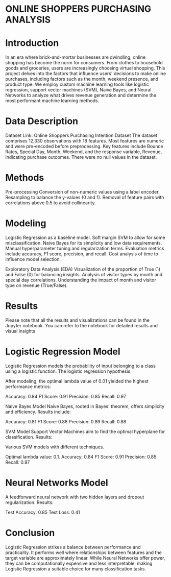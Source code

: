 # ONLINE SHOPPERS PURCHASING ANALYSIS
# Introduction
In an era where brick-and-mortar businesses are dwindling, online shopping has become the norm for consumers. From clothes to household goods and groceries, users are increasingly choosing virtual shopping. This project delves into the factors that influence users' decisions to make online purchases, including factors such as the month, weekend presence, and product type. We employ custom machine learning tools like logistic regression, support vector machines (SVM), Naive Bayes, and Neural Networks to analyze what drives revenue generation and determine the most performant machine learning methods.

# Data Description
Dataset Link: Online Shoppers Purchasing Intention Dataset
The dataset comprises 12,330 observations with 18 features. Most features are numeric and were pre-encoded before preprocessing. Key features include Bounce Rates, Special Day, Month, Weekend, and the response variable, Revenue, indicating purchase outcomes. There were no null values in the dataset.

# Methods
Pre-processing
Conversion of non-numeric values using a label encoder. Resampling to balance the y-values (0 and 1). Removal of feature pairs with correlations above 0.5 to avoid collinearity.

# Modeling
Logistic Regression as a baseline model. Soft margin SVM to allow for some misclassification. Naive Bayes for its simplicity and low data requirements. Manual hyperparameter tuning and regularization terms. Evaluation metrics include accuracy, F1 score, precision, and recall. Cost analysis of time to influence model selection.

Exploratory Data Analysis (EDA)
Visualization of the proportion of True (1) and False (0) for balancing insights. Analysis of visitor types by month and special day correlations. Understanding the impact of month and visitor type on revenue (True/False).

# Results
Please note that all the results and visualizations can be found in the Jupyter notebook. You can refer to the notebook for detailed results and visual insights

# Logistic Regression Model
Logistic Regression models the probability of input belonging to a class using a logistic function. The logistic regression hypothesis:

After modeling, the optimal lambda value of 0.01 yielded the highest performance metrics:

Accuracy: 0.84 F1 Score: 0.91 Precision: 0.85 Recall: 0.97

Naive Bayes Model
Naive Bayes, rooted in Bayes' theorem, offers simplicity and efficiency. Results include:

Accuracy: 0.81 F1 Score: 0.88 Precision: 0.89 Recall: 0.88

SVM Model
Support Vector Machines aim to find the optimal hyperplane for classification. Results:

Various SVM models with different techniques.

Optimal lambda value: 0.1. Accuracy: 0.84 F1 Score: 0.91 Precision: 0.85 Recall: 0.97

# Neural Networks Model
A feedforward neural network with two hidden layers and dropout regularization. Results:

Test Accuracy: 0.85 Test Loss: 0.41

# Conclusion
Logistic Regression strikes a balance between performance and practicality. It performs well where relationships between features and the target variable are approximately linear. While Neural Networks offer power, they can be computationally expensive and less interpretable, making Logistic Regression a suitable choice for many classification tasks.
